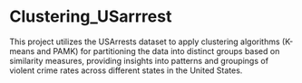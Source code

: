 # Clustering_USarrrest
This project utilizes the USArrests dataset to apply clustering algorithms (K-means and PAMK) for partitioning the data into distinct groups based on similarity measures, providing insights into patterns and groupings of violent crime rates across different states in the United States.
